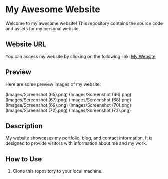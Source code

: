 # My Awesome Website

Welcome to my awesome website! This repository contains the source code and assets for my personal website.

## Website URL

You can access my website by clicking on the following link:
[My Website](https://frontend-task-main.vercel.app/)

## Preview

Here are some preview images of my website:

(Images/Screenshot (65).png)
(Images/Screenshot (66).png)
(Images/Screenshot (67).png)
(Images/Screenshot (68).png)
(Images/Screenshot (69).png)
(Images/Screenshot (70).png)
(Images/Screenshot (72).png)
(Images/Screenshot (73).png)




## Description

My website showcases my portfolio, blog, and contact information. It is designed to provide visitors with information about me and my work.

## How to Use

1. Clone this repository to your local machine.
